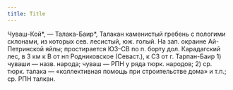 ```yaml
---
title: Title
---
```


Чуваш-Кой*, — Талака-Баир*, Талакан каменистый гребень с пологими склонами, из
которых сев. лесистый, юж. голый. На зап. окраине Ай-Петринской яйлы;
простирается ЮЗ–СВ по п. борту дол. Карадагский лес, в 3 км к В от нп
Родниковское (Севаст.), к СЗ от г. Тарпан-Баир 1) чуваши — назв. народа; чуваш —
РПН у ряда тюрк. народов; 2) ср. тюрк. талака — «коллективная помощь при
строительстве дома» и т.п.; ср. РПН талкан.
